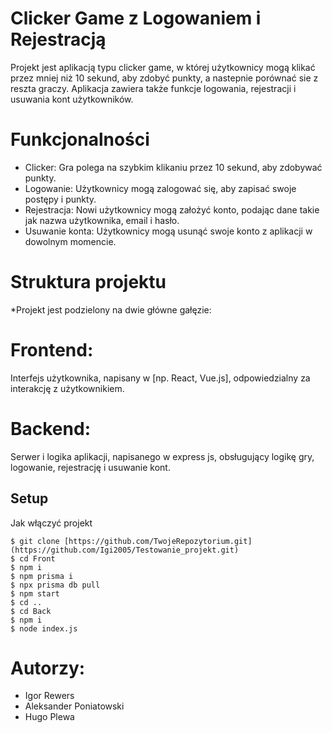 # Clicker Game z Logowaniem i Rejestracją
Projekt jest aplikacją typu clicker game, w której użytkownicy mogą klikać przez mniej niż 10 sekund, aby zdobyć punkty, a nastepnie porównać sie z reszta graczy. Aplikacja zawiera także funkcje logowania, rejestracji i usuwania kont użytkowników.

# Funkcjonalności
* Clicker: Gra polega na szybkim klikaniu przez 10 sekund, aby zdobywać punkty.
* Logowanie: Użytkownicy mogą zalogować się, aby zapisać swoje postępy i punkty.
* Rejestracja: Nowi użytkownicy mogą założyć konto, podając dane takie jak nazwa użytkownika, email i hasło.
* Usuwanie konta: Użytkownicy mogą usunąć swoje konto z aplikacji w dowolnym momencie.
# Struktura projektu
*Projekt jest podzielony na dwie główne gałęzie:

# Frontend: 
Interfejs użytkownika, napisany w [np. React, Vue.js], odpowiedzialny za interakcję z użytkownikiem.

# Backend: 
Serwer i logika aplikacji, napisanego w express js, obsługujący logikę gry, logowanie, rejestrację i usuwanie kont.

## Setup
Jak włączyć projekt

```
$ git clone [https://github.com/TwojeRepozytorium.git](https://github.com/Igi2005/Testowanie_projekt.git)
$ cd Front
$ npm i
$ npm prisma i
$ npx prisma db pull
$ npm start
$ cd ..
$ cd Back
$ npm i
$ node index.js
```

# Autorzy:
* Igor Rewers
* Aleksander Poniatowski
* Hugo Plewa
